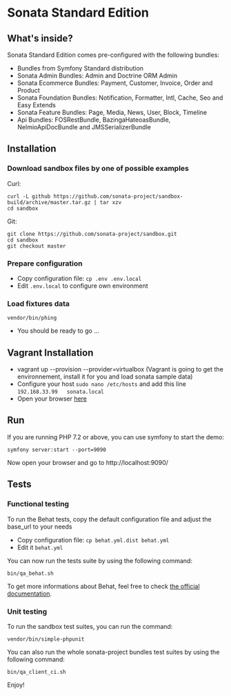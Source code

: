 Sonata Standard Edition
=======================

What's inside?
--------------

Sonata Standard Edition comes pre-configured with the following bundles:

* Bundles from Symfony Standard distribution
* Sonata Admin Bundles: Admin and Doctrine ORM Admin
* Sonata Ecommerce Bundles: Payment, Customer, Invoice, Order and Product
* Sonata Foundation Bundles: Notification, Formatter, Intl, Cache, Seo and Easy Extends
* Sonata Feature Bundles: Page, Media, News, User, Block, Timeline
* Api Bundles: FOSRestBundle, BazingaHateoasBundle, NelmioApiDocBundle and JMSSerializerBundle

Installation
------------

### Download sandbox files by one of possible examples

Curl:

    curl -L github https://github.com/sonata-project/sandbox-build/archive/master.tar.gz | tar xzv
    cd sandbox

Git:

    git clone https://github.com/sonata-project/sandbox.git
    cd sandbox
    git checkout master
    
### Prepare configuration

* Copy configuration file: ``cp .env .env.local``
* Edit ``.env.local`` to configure own environment

### Load fixtures data 

    vendor/bin/phing
    
* You should be ready to go ...

Vagrant Installation
--------------------

* vagrant up --provision --provider=virtualbox (Vagrant is going to get the environnement, install it for you and load sonata sample data)
* Configure your host ``sudo nano /etc/hosts`` and add this line ``192.168.33.99   sonata.local``
* Open your browser [here][link_sonata]


Run
---

If you are running PHP 7.2 or above, you can use symfony to start the demo:

    symfony server:start --port=9090

Now open your browser and go to http://localhost:9090/

Tests
-----

### Functional testing

To run the Behat tests, copy the default configuration file and adjust the base_url to your needs

* Copy configuration file: ``cp behat.yml.dist behat.yml``
* Edit it ``behat.yml``

You can now run the tests suite by using the following command:

    bin/qa_behat.sh

To get more informations about Behat, feel free to check [the official documentation][link_behat].


### Unit testing

To run the sandbox test suites, you can run the command:

    vendor/bin/simple-phpunit
    
You can also run the whole sonata-project bundles test suites by using the following command:

    bin/qa_client_ci.sh

Enjoy!

[link_behat]: http://docs.behat.org "the official Behat documentation"
[link_vagrant]: http://www.vagrantup.com/downloads.html "Download Vagrant"
[link_virtualbox]: https://www.virtualbox.org/wiki/Downloads "Download VirtualBox"
[link_sonata]: http://sonata.local "Sonata"
